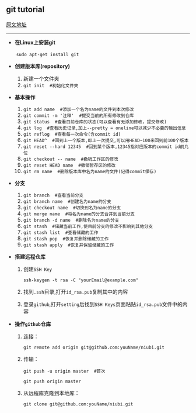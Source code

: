 ## git tutorial

[原文地址](https://www.liaoxuefeng.com/wiki/896043488029600)

***

* **在Linux上安装git**

  ​		`sudo apt-get install git`

* **创建版本库(repository)**

  1. 新建一个文件夹
  2. `git init  #初始化文件夹`

  

* **基本操作**

  1. `git add name  #添加一个名为name的文件到本次修改`
  2. `git commit -m '注释'  #提交当前的所有修改到仓库`
  3. `git status  #查看目前仓库的状态(可以查看有无添加修改，提交修改)`
  4. `git log  #查看历史记录,加上--pretty = oneline可以减少不必要的输出信息`
  5. `git reflog  #查看每一次命令(含commit id)`
  6. `git HEAD^  #回到上一个版本,即上一次提交,可以用HEAD~100来回到前100个版本`
  7. `git reset --hard 12345  #回到某个版本,12345指对应版本的commit id前几位 `
  8. `git checkout -- name  #撤销工作区的修改`
  9. `git reset HEAD name  #撤销暂存区的修改`
  10. `git rm name  #删除版本库中名为name的文件(记得commit保存)`

  

* **分支**

  1. `git branch  #查看当前分支`
  2. `git branch name  #创建名为name的分支`
  3. `git checkout name  #切换到名为name的分支`
  4. `git merge name  #将名为name的分支合并到当前分支`
  5. `git branch -d name  #删除名为name的分支`
  6. `git stash  #储藏当前工作,使目前分支的修改不影响到其他分支`
  7. `git stash list  #查看储藏的工作`
  8. `git stash pop  #恢复并删除储藏的工作`
  9. `git stash apply  #恢复并保留储藏的工作`

  

* **搭建远程仓库**

  1. 创建`SSH Key`

     `ssh-keygen -t rsa -C "yourEmail@example.com"`

  2. 找到`.ssh`目录,打开`id_rsa.pub`复制其中的内容

  3. 登录`github`,打开`setting`后找到`SSH Keys`页面粘贴`id_rsa.pub`文件中的内容

  

* **操作`github`仓库**

  1. 连接：

     `git remote add origin git@github.com:youName/niubi.git`

  2. 传输：

     `git push -u origin master  #首次`

     `git push origin master`

  3. 从远程库克隆到本地库：

     `git clone git@github.com:youName/niubi.git`

  

